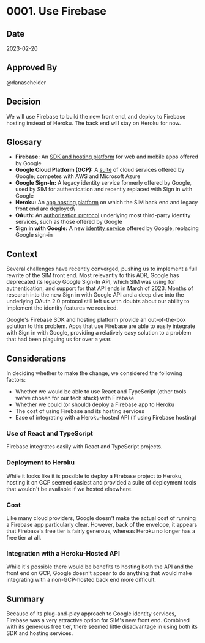 # 0001. Use Firebase

## Date

2023-02-20

## Approved By

@danascheider

## Decision

We will use Firebase to build the new front end, and deploy to Firebase hosting instead of Heroku. The back end will stay on Heroku for now.

## Glossary

- **Firebase:** An [SDK and hosting platform](https://firebase.google.com) for web and mobile apps offered by Google
- **Google Cloud Platform (GCP):** A [suite](https://cloud.google.com/) of cloud services offered by Google; competes with AWS and Microsoft Azure
- **Google Sign-In:** A legacy identity service formerly offered by Google, used by SIM for authentication and recently replaced with Sign in with Google
- **Heroku:** An [app hosting platform](https://heroku.com) on which the SIM back end and legacy front end are deployed\
- **OAuth:** An [authorization protocol](https://oauth.net/2/) underlying most third-party identity services, such as those offered by Google
- **Sign in with Google:** A new [identity service](https://developers.google.com/identity) offered by Google, replacing Google sign-in

## Context

Several challenges have recently converged, pushing us to implement a full rewrite of the SIM front end. Most relevantly to this ADR, Google has deprecated its legacy Google Sign-In API, which SIM was using for authentication, and support for that API ends in March of 2023. Months of research into
the new Sign in with Google API and a deep dive into the underlying OAuth 2.0 protocol still left us with doubts about our ability to implement the identity features we required.

Google's Firebase SDK and hosting platform provide an out-of-the-box solution to this problem. Apps that use Firebase are able to easily integrate with Sign in with Google, providing a relatively easy solution to a problem that had been plaguing us for over a year.

## Considerations

In deciding whether to make the change, we considered the following factors:

- Whether we would be able to use React and TypeScript (other tools we've chosen for our tech stack) with Firebase
- Whether we could (or should) deploy a Firebase app to Heroku
- The cost of using Firebase and its hosting services
- Ease of integrating with a Heroku-hosted API (if using Firebase hosting)

### Use of React and TypeScript

Firebase integrates easily with React and TypeScript projects.

### Deployment to Heroku

While it looks like it is possible to deploy a Firebase project to Heroku, hosting it on GCP seemed easiest and provided a suite of deployment tools that wouldn't be available if we hosted elsewhere.

### Cost

Like many cloud providers, Google doesn't make the actual cost of running a Firebase app particularly clear. However, back of the envelope, it appears that Firebase's free tier is fairly generous, whereas Heroku no longer has a free tier at all.

### Integration with a Heroku-Hosted API

While it's possible there would be benefits to hosting both the API and the front end on GCP, Google doesn't appear to do anything that would make integrating with a non-GCP-hosted back end more difficult.

## Summary

Because of its plug-and-play approach to Google identity services, Firebase was a very attractive option for SIM's new front end. Combined with its generous free tier, there seemed little disadvantage in using both its SDK and hosting services.
